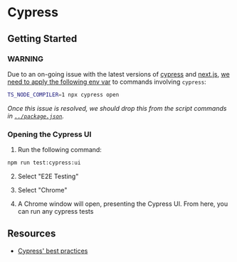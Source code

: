 # Cypress

## Getting Started

### WARNING

Due to an on-going issue with the latest versions of [cypress](https://github.com/cypress-io/cypress/issues/27731) and [next.js](https://github.com/vercel/next.js/pull/59268), [we need to apply the following env var](https://github.com/cypress-io/cypress/issues/27731#issuecomment-1884893217) to commands involving `cypress`:

```bash
TS_NODE_COMPILER=1 npx cypress open
```

_Once this issue is resolved, we should drop this from the script commands in [`../package.json`](./../package.json#L6)._

### Opening the Cypress UI

1. Run the following command:

```bash
npm run test:cypress:ui
```

2. Select "E2E Testing"

3. Select "Chrome"

4. A Chrome window will open, presenting the Cypress UI. From here, you can run any cypress tests

<!-- REFS -->

[`tsconfig.json`]: ./../tsconfig.json#L11

## Resources

- [Cypress' best practices](https://docs.cypress.io/guides/references/best-practices)